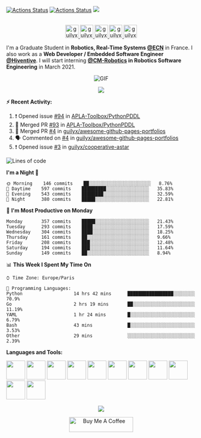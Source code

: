[![Actions Status](https://github.com/guilyx/guilyx/workflows/wakatime-stats/badge.svg)](https://github.com/guilyx/guilyx/actions)
[![Actions Status](https://github.com/guilyx/guilyx/workflows/update-gh-activity/badge.svg)](https://github.com/guilyx/guilyx/actions)
![](https://visitor-badge.glitch.me/badge?page_id=guilyx.guilyx)

<p align="center">
<br/>
<a href="https://twitter.com/spida_rwin">
  <img alt="guilyx | Twitter" width="35px" src="https://image.flaticon.com/icons/svg/2111/2111703.svg" />
</a>
<a href="https://www.linkedin.com/in/erwinlejeune-lkn">
  <img alt="guilyx's LinkdeIN" width="35px" src="https://image.flaticon.com/icons/svg/2111/2111465.svg" />
</a>
<a href="https://www.facebook.com/erwin.lejeune">
  <img alt="guilyx's Facebook" width="35px" src="https://image.flaticon.com/icons/svg/2111/2111342.svg" />
</a>
<a href="https://www.instagram.com/spid_erwin">
  <img alt="guilyx's Instagram" width="35px" src="https://image.flaticon.com/icons/svg/2111/2111421.svg" />
</a>
<a href="https://open.spotify.com/user/11147618695?si=zZFn6uAGRLyoU02lsG50GA">
  <img alt="guilyx's Spotify" width="35px" src="https://image.flaticon.com/icons/svg/2111/2111627.svg" />
</a>
</p>

I'm a Graduate Student in **Robotics, Real-Time Systems [@ECN](https://www.ec-nantes.fr)** in France. I also work as a **Web Developer / Embedded Software Engineer [@Hiventive](https://www.hiventive.com)**. I will start interning **[@CM-Robotics](https://cm-robotics.com) in Robotics Software Engineering** in March 2021.

<p align="center">
<img align="center" alt="GIF" src="https://media1.tenor.com/images/1c6140897565e34a4e98f618e220dc0d/tenor.gif?itemid=9358372" />
</p>

<p align="center">
  <img alig src="https://github-profile-trophy.vercel.app/?username=guilyx&column=6&rank=SSS,SS,S,AAA,AA,A,B,C" />
</p>


**:zap: Recent Activity:**

<!--START_SECTION:activity-->
1. ❗️ Opened issue [#94](https://github.com/APLA-Toolbox/PythonPDDL/issues/94) in [APLA-Toolbox/PythonPDDL](https://github.com/APLA-Toolbox/PythonPDDL)
2. 🎉 Merged PR [#93](https://github.com/APLA-Toolbox/PythonPDDL/pull/93) in [APLA-Toolbox/PythonPDDL](https://github.com/APLA-Toolbox/PythonPDDL)
3. 🎉 Merged PR [#4](https://github.com/guilyx/awesome-github-pages-portfolios/pull/4) in [guilyx/awesome-github-pages-portfolios](https://github.com/guilyx/awesome-github-pages-portfolios)
4. 🗣 Commented on [#4](https://github.com/guilyx/awesome-github-pages-portfolios/issues/4) in [guilyx/awesome-github-pages-portfolios](https://github.com/guilyx/awesome-github-pages-portfolios)
5. ❗️ Opened issue [#3](https://github.com/guilyx/cooperative-astar/issues/3) in [guilyx/cooperative-astar](https://github.com/guilyx/cooperative-astar)
<!--END_SECTION:activity-->

<!--START_SECTION:waka-->
![Lines of code](https://img.shields.io/badge/From%20Hello%20World%20I%27ve%20Written-5.0%20million%20lines%20of%20code-blue)

**I'm a Night 🦉** 

```text
🌞 Morning    146 commits    ██░░░░░░░░░░░░░░░░░░░░░░░   8.76% 
🌆 Daytime    597 commits    █████████░░░░░░░░░░░░░░░░   35.83% 
🌃 Evening    543 commits    ████████░░░░░░░░░░░░░░░░░   32.59% 
🌙 Night      380 commits    █████░░░░░░░░░░░░░░░░░░░░   22.81%

```
📅 **I'm Most Productive on Monday** 

```text
Monday       357 commits    █████░░░░░░░░░░░░░░░░░░░░   21.43% 
Tuesday      293 commits    ████░░░░░░░░░░░░░░░░░░░░░   17.59% 
Wednesday    304 commits    ████░░░░░░░░░░░░░░░░░░░░░   18.25% 
Thursday     161 commits    ██░░░░░░░░░░░░░░░░░░░░░░░   9.66% 
Friday       208 commits    ███░░░░░░░░░░░░░░░░░░░░░░   12.48% 
Saturday     194 commits    ███░░░░░░░░░░░░░░░░░░░░░░   11.64% 
Sunday       149 commits    ██░░░░░░░░░░░░░░░░░░░░░░░   8.94%

```


📊 **This Week I Spent My Time On** 

```text
⌚︎ Time Zone: Europe/Paris

💬 Programming Languages: 
Python                   14 hrs 42 mins      █████████████████░░░░░░░░   70.9% 
Go                       2 hrs 19 mins       ██░░░░░░░░░░░░░░░░░░░░░░░   11.19% 
YAML                     1 hr 24 mins        █░░░░░░░░░░░░░░░░░░░░░░░░   6.79% 
Bash                     43 mins             █░░░░░░░░░░░░░░░░░░░░░░░░   3.53% 
Other                    29 mins             ░░░░░░░░░░░░░░░░░░░░░░░░░   2.39%

```


<!--END_SECTION:waka-->

**Languages and Tools:**  

<code><img height="50" src="https://image.flaticon.com/icons/svg/2861/2861557.svg"></code>
<code><img height="50" src="https://image.flaticon.com/icons/svg/3190/3190604.svg"></code>
<code><img height="50" src="https://image.flaticon.com/icons/svg/2942/2942156.svg"></code>
<code><img height="50" src="https://img.icons8.com/color/48/000000/golang.png"></code>
<code><img height="50" src="https://image.flaticon.com/icons/svg/1628/1628182.svg"></code>
<code><img height="50" src="https://image.flaticon.com/icons/png/512/2085/2085061.png"></code>
<code><img height="50" src="https://image.flaticon.com/icons/svg/2535/2535543.svg"></code>
<code><img height="50" src="https://cdn.icon-icons.com/icons2/1508/PNG/512/matlab_104289.png"></code>
<code><img height="50" src="https://image.flaticon.com/icons/svg/2721/2721297.svg"></code>
<code><img height="50" src="https://image.flaticon.com/icons/svg/752/752605.svg"></code>
<code><img height="50" src="https://image.flaticon.com/icons/svg/1680/1680899.svg"></code>

<p align="center">
<img align="center" src="https://github-readme-stats.vercel.app/api?username=guilyx&show_icons=true&hide_border=true">
</p>

<p align="center">
<a href="https://www.buymeacoffee.com/dq01aOE" target="_blank"><img src="https://cdn.buymeacoffee.com/buttons/default-red.png" alt="Buy Me A Coffee" height="40" width="170" ></a>
</p>
